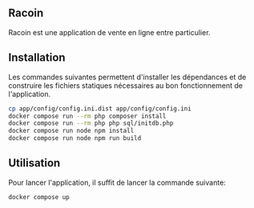 ## Racoin

Racoin est une application de vente en ligne entre particulier.

## Installation
Les commandes suivantes permettent d'installer les dépendances et de construire les fichiers statiques nécessaires au bon fonctionnement de l'application.
```bash
cp app/config/config.ini.dist app/config/config.ini
docker compose run --rm php composer install
docker compose run --rm php php sql/initdb.php
docker compose run node npm install
docker compose run node npm run build
```

## Utilisation
Pour lancer l'application, il suffit de lancer la commande suivante:
```bash
docker compose up
```
